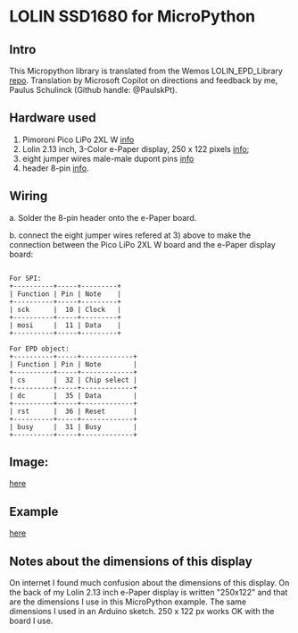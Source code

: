 # LOLIN SSD1680 for MicroPython

## Intro

This Micropython library is translated from the Wemos LOLIN_EPD_Library [repo](https://github.com/wemos/LOLIN_EPD_Library).
Translation by Microsoft Copilot on directions and feedback by me, Paulus Schulinck (Github handle: @PaulskPt).

## Hardware used

1) Pimoroni Pico LiPo 2XL W [info](https://shop.pimoroni.com/products/pimoroni-pico-lipo-2-xl-w?variant=55447911006587)
2) Lolin 2.13 inch, 3-Color e-Paper display, 250 x 122 pixels [info](https://www.wemos.cc/en/latest/d1_mini_shield/epd_2_13_3.html);
3) eight jumper wires male-male dupont pins [info](https://shop.pimoroni.com/products/jumper-jerky?variant=304798331)
4) header 8-pin [info](https://shop.pimoroni.com/products/break-away-headers?variant=7351054145).

## Wiring

a. Solder the 8-pin header onto the e-Paper board. 

b. connect the eight jumper wires refered at 3) above to make the connection between the Pico LiPo 2XL W board and the e-Paper display board:

```

For SPI:
+----------+-----+---------+
| Function | Pin | Note    |
+----------+-----+---------+
| sck      |  10 | Clock   |
+----------+-----+---------+
| mosi     |  11 | Data    |
+----------+-----+---------+

For EPD object:
+----------+-----+-------------+
| Function | Pin | Note        |
+----------+-----+-------------+
| cs       |  32 | Chip select |
+----------+-----+-------------+
| dc       |  35 | Data        |
+----------+-----+-------------+
| rst      |  36 | Reset       |
+----------+-----+-------------+
| busy     |  31 | Busy        |
+----------+-----+-------------+

```

## Image: 

[here](https://github.com/PaulskPt/LOLIN_SSD1380_for_MicroPython/blob/main/images/20250914_141003.jpg)

## Example 
[here](https://github.com/PaulskPt/LOLIN_SSD1380_for_MicroPython/blob/main/example/Lolin_EPD_test_by_MS_Copilot_v2.py)

## Notes about the dimensions of this display

On internet I found much confusion about the dimensions of this display.
On the back of my Lolin 2.13 inch e-Paper display is written "250x122" and that are the dimensions I use in this MicroPython example.
The same dimensions I used in an Arduino sketch. 250 x 122 px works OK with the board I use.


